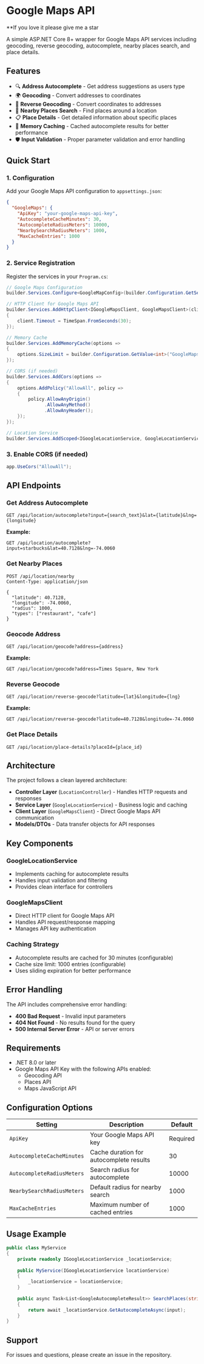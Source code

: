 ﻿# Google Maps API 
**If you love it please give me a star

A simple ASP.NET Core 8+ wrapper for Google Maps API services including geocoding, reverse geocoding, autocomplete, nearby places search, and place details.

## Features

- 🔍 **Address Autocomplete** - Get address suggestions as users type
- 🌍 **Geocoding** - Convert addresses to coordinates
- 📍 **Reverse Geocoding** - Convert coordinates to addresses
- 🏢 **Nearby Places Search** - Find places around a location
- 📋 **Place Details** - Get detailed information about specific places
- 💾 **Memory Caching** - Cached autocomplete results for better performance
- 🛡️ **Input Validation** - Proper parameter validation and error handling

## Quick Start

### 1. Configuration

Add your Google Maps API configuration to `appsettings.json`:

```json
{
  "GoogleMaps": {
    "ApiKey": "your-google-maps-api-key",
    "AutocompleteCacheMinutes": 30,
    "AutocompleteRadiusMeters": 10000,
    "NearbySearchRadiusMeters": 1000,
    "MaxCacheEntries": 1000
  }
}
```

### 2. Service Registration

Register the services in your `Program.cs`:

```csharp
// Google Maps Configuration
builder.Services.Configure<GoogleMapConfig>(builder.Configuration.GetSection("GoogleMaps"));

// HTTP Client for Google Maps API
builder.Services.AddHttpClient<IGoogleMapsClient, GoogleMapsClient>(client =>
{
    client.Timeout = TimeSpan.FromSeconds(30);
});

// Memory Cache
builder.Services.AddMemoryCache(options =>
{
    options.SizeLimit = builder.Configuration.GetValue<int>("GoogleMaps:MaxCacheEntries", 1000);
});

// CORS (if needed)
builder.Services.AddCors(options =>
{
    options.AddPolicy("AllowAll", policy =>
    {
        policy.AllowAnyOrigin()
              .AllowAnyMethod()
              .AllowAnyHeader();
    });
});

// Location Service
builder.Services.AddScoped<IGoogleLocationService, GoogleLocationService>();
```

### 3. Enable CORS (if needed)

```csharp
app.UseCors("AllowAll");
```

## API Endpoints

### Get Address Autocomplete
```http
GET /api/location/autocomplete?input={search_text}&lat={latitude}&lng={longitude}
```

**Example:**
```http
GET /api/location/autocomplete?input=starbucks&lat=40.7128&lng=-74.0060
```

### Get Nearby Places
```http
POST /api/location/nearby
Content-Type: application/json

{
  "latitude": 40.7128,
  "longitude": -74.0060,
  "radius": 1000,
  "types": ["restaurant", "cafe"]
}
```

### Geocode Address
```http
GET /api/location/geocode?address={address}
```

**Example:**
```http
GET /api/location/geocode?address=Times Square, New York
```

### Reverse Geocode
```http
GET /api/location/reverse-geocode?latitude={lat}&longitude={lng}
```

**Example:**
```http
GET /api/location/reverse-geocode?latitude=40.7128&longitude=-74.0060
```

### Get Place Details
```http
GET /api/location/place-details?placeId={place_id}
```

## Architecture

The project follows a clean layered architecture:

- **Controller Layer** (`LocationController`) - Handles HTTP requests and responses
- **Service Layer** (`GoogleLocationService`) - Business logic and caching
- **Client Layer** (`GoogleMapsClient`) - Direct Google Maps API communication
- **Models/DTOs** - Data transfer objects for API responses

## Key Components

### GoogleLocationService
- Implements caching for autocomplete results
- Handles input validation and filtering
- Provides clean interface for controllers

### GoogleMapsClient
- Direct HTTP client for Google Maps API
- Handles API request/response mapping
- Manages API key authentication

### Caching Strategy
- Autocomplete results are cached for 30 minutes (configurable)
- Cache size limit: 1000 entries (configurable)
- Uses sliding expiration for better performance

## Error Handling

The API includes comprehensive error handling:

- **400 Bad Request** - Invalid input parameters
- **404 Not Found** - No results found for the query
- **500 Internal Server Error** - API or server errors

## Requirements

- .NET 8.0 or later
- Google Maps API Key with the following APIs enabled:
  - Geocoding API
  - Places API
  - Maps JavaScript API

## Configuration Options

| Setting | Description | Default |
|---------|-------------|---------|
| `ApiKey` | Your Google Maps API key | Required |
| `AutocompleteCacheMinutes` | Cache duration for autocomplete results | 30 |
| `AutocompleteRadiusMeters` | Search radius for autocomplete | 10000 |
| `NearbySearchRadiusMeters` | Default radius for nearby search | 1000 |
| `MaxCacheEntries` | Maximum number of cached entries | 1000 |

## Usage Example

```csharp
public class MyService
{
    private readonly IGoogleLocationService _locationService;
    
    public MyService(IGoogleLocationService locationService)
    {
        _locationService = locationService;
    }
    
    public async Task<List<GoogleAutocompleteResult>> SearchPlaces(string input)
    {
        return await _locationService.GetAutocompleteAsync(input);
    }
}
```
## Support

For issues and questions, please create an issue in the repository.
